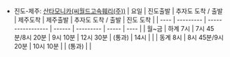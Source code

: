 - 진도-제주: [산타모니카(씨월드고속훼리(주))](http://www.seaferry.co.kr/page/santa_m.php#fare)
| 요일 | 진도출발 | 추자도 도착 / 출발    | 제주도착 | 제주출발 | 추자도 도착 / 출발 | 진도 도착 |
| ---- | --------- | ----------------- | ------ | --------- | ----- | ---- |
| 월~금 | 하계 7시 | 7시 45분/8시 20분 | 9시 10분 | 12시 30분 | (통과) | 14시 |
|      | 동계 8시 | 8시 45분/9시 20분 | 10시 10분 |          | (통과) |      |
